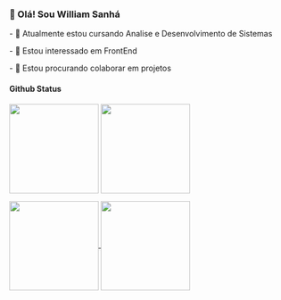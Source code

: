

<!---
Sanha258/Sanha258 is a ✨ special ✨ repository because its `README.md` (this file) appears on your GitHub profile.
You can click the Preview link to take a look at your changes.
--->
<h3>👋 Olá! Sou William Sanhá </h3>
<p>- 🌱 Atualmente estou cursando Analise e Desenvolvimento de Sistemas </p>
<p>- 👀 Estou interessado em FrontEnd  </p>
<p>- 💞️ Estou procurando colaborar em projetos </p>

<h4>Github Status</h4>
<!-- personalizar o github -->

<a href="https://github.com/Sanha258/github-readme-stats"><img height=160 align="center" src="https://github-readme-stats.vercel.app/api?username=Sanha258" /></a>
<a href="https://github.com/anuraghazra/convoychat"><img height=160 align="center" src="https://github-readme-stats.vercel.app/api/top-langs?username=Sanha258&layout=compact&langs_count=8&card_width=160" /></a>

<a href="https://github.com/Sanha258/github-readme-stats">
  <img height=160 align="center" src="https://github-readme-stats.vercel.app/api?username=Sanha258&theme=dracula" />
</a>
<a href="https://github.com/anuraghazra/convoychat">
  <img height=160 align="center" src="https://github-readme-stats.vercel.app/api/top-langs?username=Sanha258&layout=compact&langs_count=8&card_width=160&theme=dracula" />
</a>








